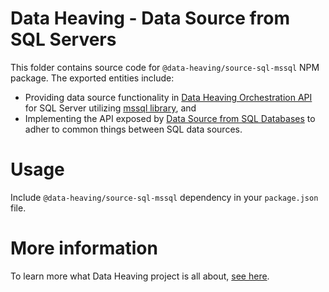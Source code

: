 # Data Heaving - Data Source from SQL Servers
This folder contains source code for `@data-heaving/source-sql-mssql` NPM package.
The exported entities include:
- Providing data source functionality in [Data Heaving Orchestration API](https://github.com/DataHeaving/orchestration/pipelines) for SQL Server utilizing [mssql library](https://github.com/tediousjs/node-mssql), and
- Implementing the API exposed by [Data Source from SQL Databases](../api) to adher to common things between SQL data sources.

# Usage
Include `@data-heaving/source-sql-mssql` dependency in your `package.json` file.

# More information
To learn more what Data Heaving project is all about, [see here](https://github.com/DataHeaving/orchestration).